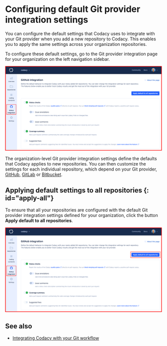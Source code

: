 # Configuring default Git provider integration settings

You can configure the default settings that Codacy uses to integrate with your Git provider when you add a new repository to Codacy. This enables you to apply the same settings across your organization repositories.

To configure these default settings, go to the Git provider integration page for your organization on the left navigation sidebar.

![Default Git provider integration settings](images/default-git-provider-settings.png)<!-- TODO CY-6853 -->

The organization-level Git provider integration settings define the defaults that Codacy applies to new repositories. You can then customize the settings for each individual repository, which depend on your Git provider, [GitHub](../repositories-configure/integrations/github-integration.md), [GitLab](../repositories-configure/integrations/gitlab-integration.md) or [Bitbucket](../repositories-configure/integrations/bitbucket-integration.md).

## Applying default settings to all repositories {: id="apply-all"}

To ensure that all your repositories are configured with the default Git provider integration settings defined for your organization, click the button **Apply default to all repositories**.

![Apply default settings to all repositories](images/default-git-provider-settings-apply-all.png)<!-- TODO CY-6853 -->

## See also

-   [Integrating Codacy with your Git workflow](../getting-started/integrating-codacy-with-your-git-workflow.md)
